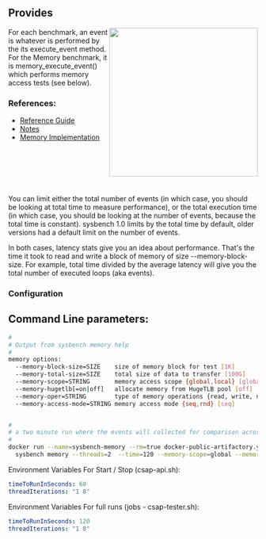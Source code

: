 
## Provides

[<img src="./images/agents.png" width="300" align="right"/>](./images/agents.png)

For each benchmark, an event is whatever is performed by the its execute_event method. For the Memory benchmark, it is memory_execute_event() which performs memory access tests (see below).


### References: 
- [Reference Guide](https://github.com/akopytov/sysbench)
- [Notes](https://github.com/akopytov/sysbench/issues/233)
- [Memory Implementation](https://github.com/akopytov/sysbench/blob/master/src/tests/memory/sb_memory.c)
 
 
 &nbsp;
 
 &nbsp; 
 
 &nbsp; 
 
You can limit either the total number of events (in which case, you should be looking at total time to measure performance), or the total execution time (in which case, you should be looking at the number of events, because the total time is constant). sysbench 1.0 limits by the total time by default, older versions had a default limit on the number of events.


In both cases, latency stats give you an idea about performance. That's the time it took to read and write a block of memory of size --memory-block-size. For example, total time divided by the average latency will give you the total number of executed loops (aka events). 

### Configuration

Command Line parameters: 
- 
```sh
#
# Output from sysbench memory help
#
memory options:
  --memory-block-size=SIZE    size of memory block for test [1K]
  --memory-total-size=SIZE    total size of data to transfer [100G]
  --memory-scope=STRING       memory access scope {global,local} [global]
  --memory-hugetlb[=on|off]   allocate memory from HugeTLB pool [off]
  --memory-oper=STRING        type of memory operations {read, write, none} [write]
  --memory-access-mode=STRING memory access mode {seq,rnd} [seq]


#
# a two minute run where the events will collected for comparison across infrastructure providers
#
docker run --name=sysbench-memory --rm=true docker-public-artifactory.yourcompany.com/severalnines/sysbench \
  sysbench memory --threads=2  --time=120 --memory-scope=global --memory-access-mode=rnd  --report-interval=0 run
```
 

Environment Variables For Start / Stop (csap-api.sh):
```yaml
timeToRunInSeconds: 60
threadIterations: "1 8"
```



Environment Variables For full runs (jobs - csap-tester.sh):
```yaml
timeToRunInSeconds: 120
threadIterations: "1 8"
```

